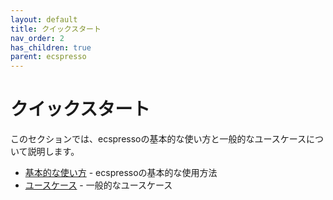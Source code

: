 ```yaml
---
layout: default
title: クイックスタート
nav_order: 2
has_children: true
parent: ecspresso
---
```


# クイックスタート

このセクションでは、ecspressoの基本的な使い方と一般的なユースケースについて説明します。

- [基本的な使い方](./basic-usage.html) - ecspressoの基本的な使用方法
- [ユースケース](./use-cases.html) - 一般的なユースケース
